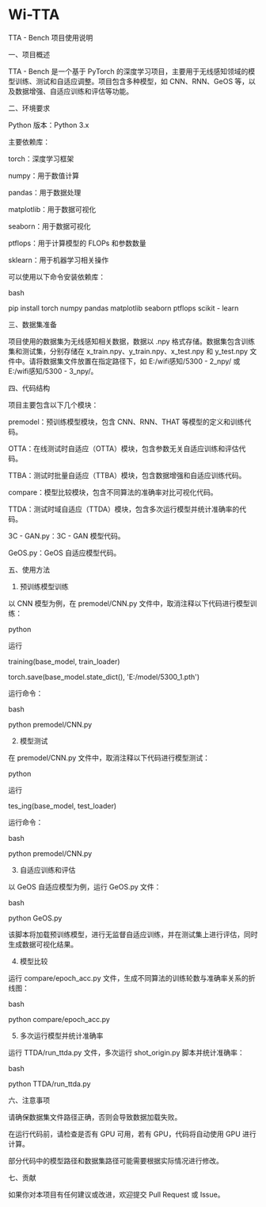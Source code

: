 # Wi-TTA
TTA - Bench 项目使用说明

一、项目概述

TTA - Bench 是一个基于 PyTorch 的深度学习项目，主要用于无线感知领域的模型训练、测试和自适应调整。项目包含多种模型，如 CNN、RNN、GeOS 等，以及数据增强、自适应训练和评估等功能。

二、环境要求

Python 版本：Python 3.x

主要依赖库：

torch：深度学习框架

numpy：用于数值计算

pandas：用于数据处理

matplotlib：用于数据可视化

seaborn：用于数据可视化

ptflops：用于计算模型的 FLOPs 和参数数量

sklearn：用于机器学习相关操作

可以使用以下命令安装依赖库：

bash

pip install torch numpy pandas matplotlib seaborn ptflops scikit - learn

三、数据集准备

项目使用的数据集为无线感知相关数据，数据以 .npy 格式存储。数据集包含训练集和测试集，分别存储在 x_train.npy、y_train.npy、x_test.npy 和 y_test.npy 文件中。请将数据集文件放置在指定路径下，如 E:/wifi感知/5300 - 2_npy/ 或 E:/wifi感知/5300 - 3_npy/。

四、代码结构

项目主要包含以下几个模块：

premodel：预训练模型模块，包含 CNN、RNN、THAT 等模型的定义和训练代码。

OTTA：在线测试时自适应（OTTA）模块，包含参数无关自适应训练和评估代码。

TTBA：测试时批量自适应（TTBA）模块，包含数据增强和自适应训练代码。

compare：模型比较模块，包含不同算法的准确率对比可视化代码。

TTDA：测试时域自适应（TTDA）模块，包含多次运行模型并统计准确率的代码。

3C - GAN.py：3C - GAN 模型代码。

GeOS.py：GeOS 自适应模型代码。

五、使用方法

1. 预训练模型训练

以 CNN 模型为例，在 premodel/CNN.py 文件中，取消注释以下代码进行模型训练：


python

运行

training(base_model, train_loader)

torch.save(base_model.state_dict(), 'E:/model/5300_1.pth')

运行命令：

bash

python premodel/CNN.py

2. 模型测试

在 premodel/CNN.py 文件中，取消注释以下代码进行模型测试：


python

运行

tes_ing(base_model, test_loader)

运行命令：

bash

python premodel/CNN.py

3. 自适应训练和评估

以 GeOS 自适应模型为例，运行 GeOS.py 文件：

bash

python GeOS.py

该脚本将加载预训练模型，进行无监督自适应训练，并在测试集上进行评估，同时生成数据可视化结果。

4. 模型比较

运行 compare/epoch_acc.py 文件，生成不同算法的训练轮数与准确率关系的折线图：

bash

python compare/epoch_acc.py

5. 多次运行模型并统计准确率

运行 TTDA/run_ttda.py 文件，多次运行 shot_origin.py 脚本并统计准确率：

bash

python TTDA/run_ttda.py

六、注意事项

请确保数据集文件路径正确，否则会导致数据加载失败。

在运行代码前，请检查是否有 GPU 可用，若有 GPU，代码将自动使用 GPU 进行计算。

部分代码中的模型路径和数据集路径可能需要根据实际情况进行修改。

七、贡献

如果你对本项目有任何建议或改进，欢迎提交 Pull Request 或 Issue。
